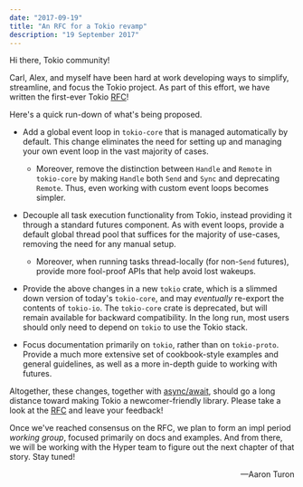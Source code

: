 ```yaml
---
date: "2017-09-19"
title: "An RFC for a Tokio revamp"
description: "19 September 2017"
---
```


Hi there, Tokio community!

Carl, Alex, and myself have been hard at work developing ways to simplify,
streamline, and focus the Tokio project. As part of this effort, we have written
the first-ever Tokio [RFC]!

Here's a quick run-down of what's being proposed.

- Add a global event loop in `tokio-core` that is managed automatically by
  default. This change eliminates the need for setting up and managing your own
  event loop in the vast majority of cases.

  - Moreover, remove the distinction between `Handle` and `Remote` in
    `tokio-core` by making `Handle` both `Send` and `Sync` and deprecating
    `Remote`. Thus, even working with custom event loops becomes simpler.

- Decouple all task execution functionality from Tokio, instead providing it
  through a standard futures component. As with event loops, provide a default
  global thread pool that suffices for the majority of use-cases, removing the
  need for any manual setup.

  - Moreover, when running tasks thread-locally (for non-`Send` futures),
    provide more fool-proof APIs that help avoid lost wakeups.

- Provide the above changes in a new `tokio` crate, which is a slimmed down
  version of today's `tokio-core`, and may _eventually_ re-export the contents
  of `tokio-io`. The `tokio-core` crate is deprecated, but will remain available
  for backward compatibility. In the long run, most users should only need to
  depend on `tokio` to use the Tokio stack.

- Focus documentation primarily on `tokio`, rather than on `tokio-proto`.
  Provide a much more extensive set of cookbook-style examples and general
  guidelines, as well as a more in-depth guide to working with futures.

Altogether, these changes, together with [async/await], should go a long
distance toward making Tokio a newcomer-friendly library. Please take a look at
the [RFC] and leave your feedback!

Once we've reached consensus on the RFC, we plan to form an impl period _working
group_, focused primarily on docs and examples. And from there, we will be
working with the Hyper team to figure out the next chapter of that story. Stay
tuned!

<div style="text-align:right">&mdash;Aaron Turon</div>

[async/await]:
  https://internals.rust-lang.org/t/help-test-async-await-generators-coroutines/5835
[rfc]: https://github.com/carllerche/tokio-rfcs/pull/2
